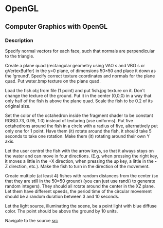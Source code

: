 # OpenGL
## Computer Graphics with OpenGL

### Description

Specify normal vectors for each face, such that normals are perpendicular to the triangle.

Create a plane quad (rectangular geometry using VAO s and VBO s or gVertexBuffer) in
the y=0 plane, of dimensions 50×50 and place it down as the ‘ground’. Specify correct
texture coordinates and normals for the plane quad. Put water.bmp texture on
the plane quad.

Load the fish.obj from file (1 point) and put fish.jpg texture on it. Don't change
the texture of the ground. Put it in the center (0,0,0) in a way that only half of the fish is above
the plane quad. Scale the fish to be 0.2 of its original size.

Set the color of the octahedron inside the fragment shader to be constant RGB(0.73, 0.95,
1.0) instead of texturing (use uniforms). Put five octahedrons around the fish in a circle
with a radius of five, alternatively put only one for 1 point. Have them (it) rotate
around the fish, it should take 5 seconds to take one rotation. Make them (it)
rotating around their own Y axis.

Let the user control the fish with the arrow keys, so that it always stays on the water and
can move in four directions. (E.g. when pressing the right key, it moves a little in the +X
direction, when pressing the up key, a little in the -Z direction, etc.). Make the fish to
turn in the direction of the movement.

Create multiple (at least 4) fishes with random distances from the center (so that they are
still in the 50×50 ground) (you can just use rand() to generate random integers). They
should all rotate around the center in the XZ plane. Let them have different speeds, the
period time of the circular movement should be a random duration between 3 and 10 seconds.

Let the light source, illuminating the scene, be a point light with blue diffuse color. The
point should be above the ground by 10 units.

Navigate to the source [src](./Aquarium/01_Middle/)